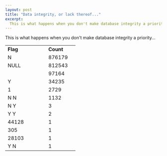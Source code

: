 ```yaml
---
layout: post
title: "Data integrity, or lack thereof..."
excerpt:
  This is what happens when you don't make database integrity a priority
---
```


This is what happens when you don't make database integrity a priority...

<table border="0" cellspacing="0" cellpadding="2" width="196">
<tbody>
<tr>
<td width="115" valign="top"><strong>Flag</strong></td>
<td width="79" valign="top"><strong>Count</strong></td>
</tr>
<tr>
<td width="115" valign="top">N</td>
<td width="79" valign="top">876179</td>
</tr>
<tr>
<td width="115" valign="top">NULL</td>
<td width="79" valign="top">812543</td>
</tr>
<tr>
<td width="115" valign="top">&nbsp;</td>
<td width="79" valign="top">97164</td>
</tr>
<tr>
<td width="115" valign="top">Y</td>
<td width="79" valign="top">34235</td>
</tr>
<tr>
<td width="115" valign="top">1</td>
<td width="79" valign="top">2729</td>
</tr>
<tr>
<td width="115" valign="top">N N</td>
<td width="79" valign="top">1132</td>
</tr>
<tr>
<td width="115" valign="top">N Y</td>
<td width="79" valign="top">3</td>
</tr>
<tr>
<td width="115" valign="top">Y Y</td>
<td width="79" valign="top">2</td>
</tr>
<tr>
<td width="115" valign="top">44128</td>
<td width="79" valign="top">1</td>
</tr>
<tr>
<td width="115" valign="top">305</td>
<td width="79" valign="top">1</td>
</tr>
<tr>
<td width="115" valign="top">28103</td>
<td width="79" valign="top">1</td>
</tr>
<tr>
<td width="115" valign="top">Y N</td>
<td width="79" valign="top">1</td>
</tr>
</tbody>
</table>